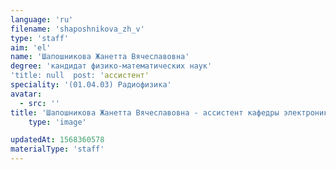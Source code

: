 ```yaml
---
language: 'ru'
filename: 'shaposhnikova_zh_v'
type: 'staff'
aim: 'el'
name: 'Шапошникова Жанетта Вячеславовна'
degree: 'кандидат физико-математических наук'
'title: null  post: 'ассистент'
speciality: '(01.04.03) Радиофизика'
avatar:
  - src: ''
title: 'Шапошникова Жанетта Вячеславовна - ассистент кафедры электроники'
    type: 'image'

updatedAt: 1568360578
materialType: 'staff'
---
```


